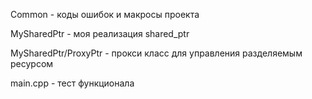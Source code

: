 Common - коды ошибок и макросы проекта

MySharedPtr - моя реализация shared_ptr

MySharedPtr/ProxyPtr - прокси класс для управления разделяемым ресурсом

main.cpp - тест функционала
